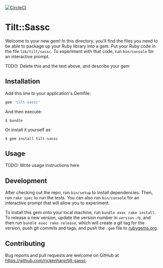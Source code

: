 [![CircleCI](https://circleci.com/gh/rickenharp/tilt-sassc.svg?style=svg)](https://circleci.com/gh/rickenharp/tilt-sassc)

# Tilt::Sassc

Welcome to your new gem! In this directory, you'll find the files you need to be able to package up your Ruby library into a gem. Put your Ruby code in the file `lib/tilt/sassc`. To experiment with that code, run `bin/console` for an interactive prompt.

TODO: Delete this and the text above, and describe your gem

## Installation

Add this line to your application's Gemfile:

```ruby
gem 'tilt-sassc'
```

And then execute:

    $ bundle

Or install it yourself as:

    $ gem install tilt-sassc

## Usage

TODO: Write usage instructions here

## Development

After checking out the repo, run `bin/setup` to install dependencies. Then, run `rake spec` to run the tests. You can also run `bin/console` for an interactive prompt that will allow you to experiment.

To install this gem onto your local machine, run `bundle exec rake install`. To release a new version, update the version number in `version.rb`, and then run `bundle exec rake release`, which will create a git tag for the version, push git commits and tags, and push the `.gem` file to [rubygems.org](https://rubygems.org).

## Contributing

Bug reports and pull requests are welcome on GitHub at https://github.com/rickenharp/tilt-sassc.
